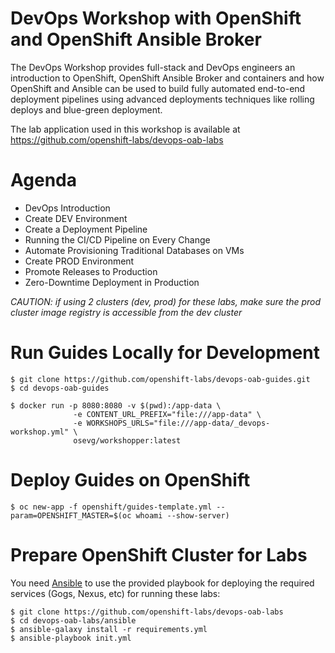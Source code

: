 # DevOps Workshop with OpenShift and OpenShift Ansible Broker

The DevOps Workshop provides full-stack and DevOps engineers an introduction to OpenShift, OpenShift Ansible Broker and containers and how OpenShift and Ansible can be used to build fully automated end-to-end deployment pipelines using advanced deployments techniques like rolling deploys and blue-green deployment.

The lab application used in this workshop is available at https://github.com/openshift-labs/devops-oab-labs

# Agenda
* DevOps Introduction
* Create DEV Environment
* Create a Deployment Pipeline
* Running the CI/CD Pipeline on Every Change
* Automate Provisioning Traditional Databases on VMs 
* Create PROD Environment
* Promote Releases to Production
* Zero-Downtime Deployment in Production

*CAUTION: if using 2 clusters (dev, prod) for these labs, make sure the prod cluster image registry is accessible from the dev cluster*

# Run Guides Locally for Development
```
$ git clone https://github.com/openshift-labs/devops-oab-guides.git
$ cd devops-oab-guides

$ docker run -p 8080:8080 -v $(pwd):/app-data \
              -e CONTENT_URL_PREFIX="file:///app-data" \
              -e WORKSHOPS_URLS="file:///app-data/_devops-workshop.yml" \
              osevg/workshopper:latest 
```

# Deploy Guides on OpenShift
```
$ oc new-app -f openshift/guides-template.yml --param=OPENSHIFT_MASTER=$(oc whoami --show-server) 
```

# Prepare OpenShift Cluster for Labs
You need [Ansible](http://docs.ansible.com/ansible/latest/intro_installation.html) to use the provided playbook for deploying the required services (Gogs, Nexus, etc) for running these labs:

```
$ git clone https://github.com/openshift-labs/devops-oab-labs
$ cd devops-oab-labs/ansible
$ ansible-galaxy install -r requirements.yml
$ ansible-playbook init.yml
```